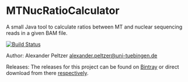 # MTNucRatioCalculator
A small Java tool to calculate ratios between MT and nuclear sequencing reads in a given BAM file.

[![Build Status](https://lambda.informatik.uni-tuebingen.de/jenkins/buildStatus/icon?job=MTNucRatioCalculator)](https://lambda.informatik.uni-tuebingen.de/jenkins/view/EAGER/job/MTNucRatioCalculator/)

Author: Alexander Peltzer <alexander.peltzer@uni-tuebingen.de>


Releases: The releases for this project can be found on [Bintray](https://bintray.com/apeltzer/EAGER/) or direct download from there [respectively](https://dl.bintray.com/apeltzer/EAGER/com/uni-tuebingen/de/it/eager/).
